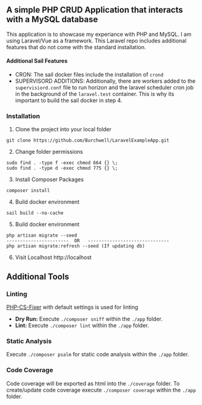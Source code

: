 ## A simple PHP CRUD Application that interacts with a MySQL database

This application is to showcase my experiance with PHP and MySQL. I am using 
Laravel/Vue as a framework. This Laravel repo includes additional features that 
do not come with the standard installation. 

#### Additional Sail Features

- CRON: The sail docker files include the installation of `crond`
- SUPERVISORD ADDITIONS: Additionally, there are workers added to the `supervisiord.conf` file to run horizon and the laravel scheduler cron job in the background of the `laravel.test` container. This is why its important to build the sail docker in step 4.

### Installation
1. Clone the project into your local folder

```
git clone https://github.com/Burchwell/LaravelExampleApp.git
```
2. Change folder permissions
```
sudo find . -type f -exec chmod 664 {} \;   
sudo find . -type d -exec chmod 775 {} \;
```
3. Install Composer Packages
```
composer install
```
4. Build docker environment
```
sail build --no-cache
```
5. Build docker environment
```
php artisan migrate --seed
-----------------------  OR   ------------------------------
php artisan migrate:refresh --seed (If updating db)
```

6. Visit Localhost
http://localhost
## Additional Tools
### Linting
<a href="https://github.com/PHP-CS-Fixer/PHP-CS-Fixer">PHP-CS-Fixer</a> with default settings is used for linting 

- <b>Dry Run:</b> Execute `./composer sniff` within the `./app` folder.
- <b>Lint:</b> Execute `./composer lint` within the `./app` folder.

### Static Analysis
Execute `./composer psalm` for static code analysis within the `./app` folder.

### Code Coverage
Code coverage will be exported as html into the `./coverage` folder. To create/update code coverage 
execute `./composer coverage` within the `./app` folder.


